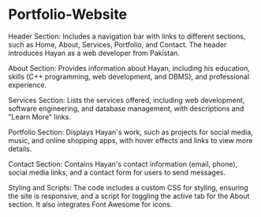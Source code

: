 # Portfolio-Website
Header Section: Includes a navigation bar with links to different sections, such as Home, About, Services, Portfolio, and Contact. The header introduces Hayan as a web developer from Pakistan.

About Section: Provides information about Hayan, including his education, skills (C++ programming, web development, and DBMS), and professional experience.

Services Section: Lists the services offered, including web development, software engineering, and database management, with descriptions and "Learn More" links.

Portfolio Section: Displays Hayan's work, such as projects for social media, music, and online shopping apps, with hover effects and links to view more details.

Contact Section: Contains Hayan's contact information (email, phone), social media links, and a contact form for users to send messages.

Styling and Scripts: The code includes a custom CSS for styling, ensuring the site is responsive, and a script for toggling the active tab for the About section. It also integrates Font Awesome for icons.
